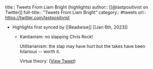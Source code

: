 title:: Tweets From Liam Bright (highlights)
author:: [[@lastpositivist on Twitter]]
full-title:: "Tweets From Liam Bright"
category:: #tweets
url:: https://twitter.com/lastpositivist

- Highlights first synced by [[Readwise]] [[Jan 6th, 2023]]
	- Kantianism: no slapping Chris Rock!
	  
	  Utilitarianism: the slap may have hurt but the takes have been hilarious -- worth it.
	  
	  Virtue theory: <literally nothing concrete or useful ever> ([View Tweet](https://twitter.com/lastpositivist/status/1508465516343697412))